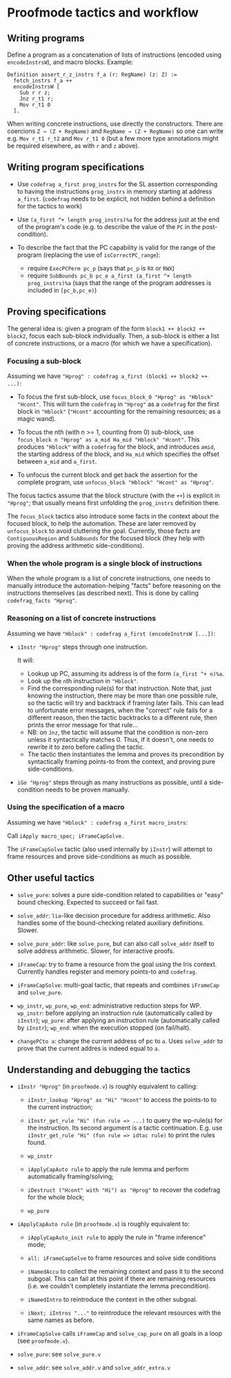 # Proofmode tactics and workflow

## Writing programs

Define a program as a concatenation of lists of instructions (encoded using
`encodeInstrsW`), and macro blocks. Example:

```coq
Definition assert_r_z_instrs f_a (r: RegName) (z: Z) :=
  fetch_instrs f_a ++
  encodeInstrsW [
    Sub r r z;
    Jnz r_t1 r;
    Mov r_t1 0
  ].
```

When writing concrete instructions, use directly the constructors. There are
coercions `Z → (Z + RegName)` and `RegName → (Z + RegName)` so one can write
e.g. `Mov r_t1 r_t2` and `Mov r_t1 0` (but a few more type annotations might be
required elsewhere, as with `r` and `z` above).

## Writing program specifications

- Use `codefrag a_first prog_instrs` for the SL assertion corresponding to
  having the instructions `prog_instrs` in memory starting at address `a_first`.
  (`codefrag` needs to be explicit, not hidden behind a definition for the
  tactics to work)

- Use `(a_first ^+ length prog_instrs)%a` for the address just at the end of the
  program's code (e.g. to describe the value of the `PC` in the post-condition).

- To describe the fact that the PC capability is valid for the range of the
  program (replacing the use of `isCorrectPC_range`):
  + require `ExecPCPerm pc_p` (says that `pc_p` is `RX` or `RWX`)
  + require `SubBounds pc_b pc_e a_first (a_first ^+ length prog_instrs)%a`
    (says that the range of the program addresses is included in `[pc_b,pc_e)`)

## Proving specifications

The general idea is: given a program of the form `block1 ++ block2 ++ block2`,
focus each sub-block individually. Then, a sub-block is either a list of
concrete instructions, or a macro (for which we have a specification).

### Focusing a sub-block

Assuming we have `"Hprog" : codefrag a_first (block1 ++ block2 ++ ...)`:

- To focus the first sub-block, use `focus_block_0 "Hprog" as "Hblock" "Hcont"`.
  This will turn the `codefrag` in `"Hprog"` as a `codefrag` for the first block
  in `"Hblock"` (`"Hcont"` accounting for the remaining resources; as a magic
  wand).

- To focus the nth (with n >= 1, counting from 0) sub-block, use `focus_block n
  "Hprog" as a_mid Ha_mid "Hblock" "Hcont"`. This produces `"Hblock"` with a
  `codefrag` for the block, and introduces `amid`, the starting address of the
  block, and `Ha_mid` which specifies the offset between `a_mid` and `a_first`.

- To unfocus the current block and get back the assertion for the complete
  program, use `unfocus_block "Hblock" "Hcont" as "Hprog"`.

The focus tactics assume that the block structure (with the `++`) is explicit in
`"Hprog"`; that usually means first unfolding the `prog_instrs` definition
there.

The `focus_block` tactics also introduce some facts in the context about the
focused block, to help the automation. These are later removed by
`unfocus_block` to avoid cluttering the goal. Currently, those facts are
`ContiguousRegion` and `SubBounds` for the focused block (they help with proving
the address arithmetic side-conditions).

### When the whole program is a single block of instructions

When the whole program is a list of concrete instructions, one needs to manually
introduce the automation-helping "facts" before reasoning on the instructions
themselves (as described next). This is done by calling `codefrag_facts
"Hprog"`.

### Reasoning on a list of concrete instructions

Assuming we have `"Hblock" : codefrag a_first (encodeInstrsW [...])`:

- `iInstr "Hprog"` steps through one instruction.
 
  It will:
  + Lookup up PC, assuming its address is of the form `(a_first ^+ n)%a`.
  + Look up the `n`th instruction in `"Hblock"`.
  + Find the corresponding rule(s) for that instruction. Note that, just knowing
    the instruction, there may be more than one possible rule, so the tactic
    will try and backtrack if framing later fails. This can lead to unfortunate
    error messages, when the "correct" rule fails for a different reason, then
    the tactic backtracks to a different rule, then prints the error message for
    that rule…
  + NB: on `Jnz`, the tactic will assume that the condition is non-zero unless
    it syntactically matches 0. Thus, if it doesn't, one needs to rewrite it to
    zero before calling the tactic.
  + The tactic then instantiates the lemma and proves its precondition by
    syntactically framing points-to from the context, and proving pure
    side-conditions.

- `iGo "Hprog"` steps through as many instructions as possible, until a
  side-condition needs to be proven manually.

### Using the specification of a macro

Assuming we have `"Hblock" : codefrag a_first macro_instrs`:

Call `iApply macro_spec; iFrameCapSolve.`

The `iFrameCapSolve` tactic (also used internally by `iInstr`) will attempt to
frame resources and prove side-conditions as much as possible.

## Other useful tactics

- `solve_pure`: solves a pure side-condition related to capabilities or "easy"
    bound checking. Expected to succeed or fail fast.

- `solve_addr`: `lia`-like decision procedure for address arithmetic. Also
  handles some of the bound-checking related auxiliary definitions. Slower.

- `solve_pure_addr`: like `solve_pure`, but can also call `solve_addr` itself to
  solve address arithmetic. Slower, for interactive proofs.

- `iFrameCap`: try to frame a resource from the goal using the Iris context.
  Currently handles register and memory points-to and `codefrag`.

- `iFrameCapSolve`: multi-goal tactic, that repeats and combines `iFrameCap` and
  `solve_pure`.

- `wp_instr`, `wp_pure`, `wp_end`: administrative reduction steps for WP.
  `wp_instr`: before applying an instruction rule (automatically called by
  `iInstr`); `wp_pure`: after applying an instruction rule (automatically called
   by `iInstr`); `wp_end`: when the execution stopped (on fail/halt).

- `changePCto a`: change the current address of pc to `a`. Uses `solve_addr` to
  prove that the current addres is indeed equal to `a`.


## Understanding and debugging the tactics

- `iInstr "Hprog"` (in `proofmode.v`) is roughly equivalent to calling:

  + `iInstr_lookup "Hprog" as "Hi" "Hcont"` to access the points-to to the
    current instruction;
  
  + `iInstr_get_rule "Hi" (fun rule => ...)` to query the wp-rule(s) for the
    instruction. Its second argument is a tactic continuation. E.g. use
    `iInstr_get_rule "Hi" (fun rule => idtac rule)` to print the rules found.

  + `wp_instr`
  
  + `iApplyCapAuto rule` to apply the rule lemma and perform automatically
    framing/solving;
  
  + `iDestruct ("Hcont" with "Hi") as "Hprog"` to recover the codefrag for the
    whole block;
  
  + `wp_pure`

- `iApplyCapAuto rule` (in `proofmode.v`) is roughly equivalent to:

  + `iApplyCapAuto_init rule` to apply the rule in "frame inference" mode;
  
  + `all: iFrameCapSolve` to frame resources and solve side conditions
  
  + `iNamedAccu` to collect the remaining context and pass it to the second
    subgoal. This can fail at this point if there are remaining resources
   (i.e. we couldn't completely instantiate the lemma precondition).

  + `iNamedIntro` to reintroduce the context in the other subgoal.

  + `iNext; iIntros "..."` to reintroduce the relevant resources with the
    same names as before.

- `iFrameCapSolve` calls `iFrameCap` and `solve_cap_pure` on all goals in a
  loop (see `proofmode.v`).

- `solve_pure`: see `solve_pure.v`
- `solve_addr`: see `solve_addr.v` and `solve_addr_extra.v`
